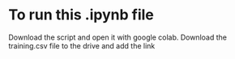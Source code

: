 # To run this .ipynb file
Download the script and open it with google colab.
Download the training.csv file to the drive and add the link 
